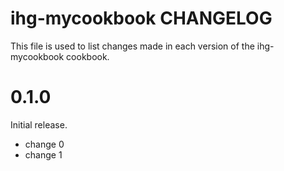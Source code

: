 # ihg-mycookbook CHANGELOG

This file is used to list changes made in each version of the ihg-mycookbook cookbook.

# 0.1.0

Initial release.

- change 0
- change 1

